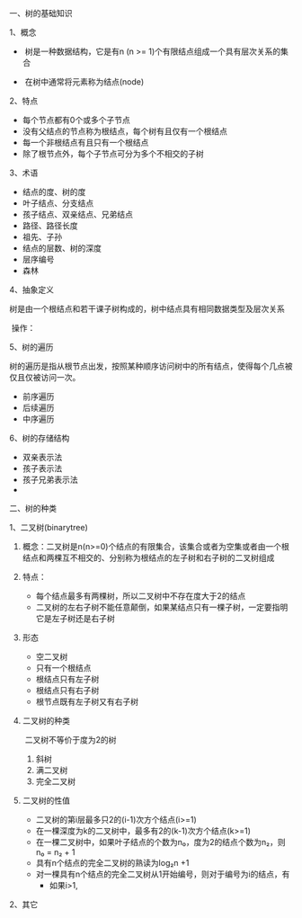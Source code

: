 一、树的基础知识

1、概念

- ​	树是一种数据结构，它是有n (n >= 1)个有限结点组成一个具有层次关系的集合

- ​	在树中通常将元素称为结点(node)

2、特点

- 每个节点都有0个或多个子节点
- 没有父结点的节点称为根结点，每个树有且仅有一个根结点
- 每一个非根结点有且只有一个根结点
- 除了根节点外，每个子节点可分为多个不相交的子树

3、术语

- 结点的度、树的度
- 叶子结点、分支结点
- 孩子结点、双亲结点、兄弟结点
- 路径、路径长度
- 祖先、子孙
- 结点的层数、树的深度
- 层序编号
- 森林

4、抽象定义

​	树是由一个根结点和若干课子树构成的，树中结点具有相同数据类型及层次关系

​	操作：

5、树的遍历

​	树的遍历是指从根节点出发，按照某种顺序访问树中的所有结点，使得每个几点被仅且仅被访问一次。

- 前序遍历
- 后续遍历
- 中序遍历

6、树的存储结构

- 双亲表示法
- 孩子表示法
- 孩子兄弟表示法
- 

二、树的种类

1、二叉树(binarytree)

1. 概念：二叉树是n(n>=0)个结点的有限集合，该集合或者为空集或者由一个根结点和两棵互不相交的、分别称为根结点的左子树和右子树的二叉树组成

2. 特点：

   - 每个结点最多有两棵树，所以二叉树中不存在度大于2的结点
   - 二叉树的左右子树不能任意颠倒，如果某结点只有一棵子树，一定要指明它是左子树还是右子树

3. 形态

   - 空二叉树
   - 只有一个根结点
   - 根结点只有左子树
   - 根结点只有右子树
   - 根节点既有左子树又有右子树

   

4. 二叉树的种类

   ​	二叉树不等价于度为2的树

   1. 斜树
   2. 满二叉树
   3. 完全二叉树

5. 二叉树的性值

   - 二叉树的第i层最多只2的(i-1)次方个结点(i>=1)
   - 在一棵深度为k的二叉树中，最多有2的(k-1)次方个结点(k>=1)
   - 在一棵二叉树中，如果叶子结点的个数为n₀，度为2的结点个数为n₂，则n₀ = n₂ + 1
   - 具有n个结点的完全二叉树的熟读为log₂n +1
   - 对一棵具有n个结点的完全二叉树从1开始编号，则对于编号为i的结点，有
     - 如果i>1,

2、其它



